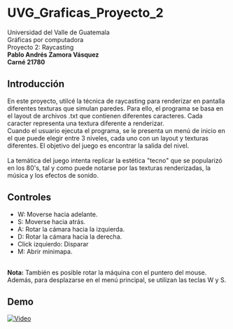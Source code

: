 # UVG_Graficas_Proyecto_2
Universidad del Valle de Guatemala<br>
Gráficas por computadora<br>
Proyecto 2: Raycasting<br>
**Pablo Andrés Zamora Vásquez**<br>
**Carné 21780**

## Introducción
En este proyecto, utilcé la técnica de raycasting para renderizar en pantalla diferentes texturas que simulan paredes. Para ello, el programa se basa en el layout de archivos .txt que contienen diferentes caracteres. Cada caracter representa una textura diferente a renderizar.<br>
Cuando el usuario ejecuta el programa, se le presenta un menú de inicio en el que puede elegir entre 3 niveles, cada uno con un layout y texturas diferentes. El objetivo del juego es encontrar la salida del nivel.
<br><br>
La temática del juego intenta replicar la estética "tecno" que se popularizó en los 80's, tal y como puede notarse por las texturas renderizadas, la música y los efectos de sonido.

## Controles
- W: Moverse hacia adelante.
- S: Moverse hacia atrás.
- A: Rotar la cámara hacia la izquierda.
- D: Rotar la cámara hacia la derecha.
- Click izquierdo: Disparar
- M: Abrir minimapa.
<br>
<strong>Nota:</strong> También es posible rotar la máquina con el puntero del mouse. Además, para desplazarse en el menú principal, se utilizan las teclas W y S.

  ## Demo
  [![Video](https://img.youtube.com/vi/I5z4vWeeOLA/0.jpg)](https://www.youtube.com/watch?v=I5z4vWeeOLA)
